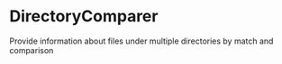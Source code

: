 # DirectoryComparer
Provide information about files under multiple directories by match and comparison
